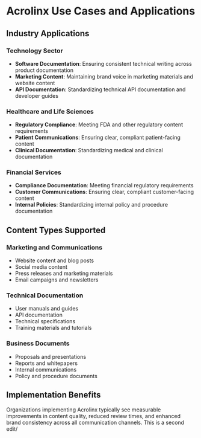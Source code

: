 # Acrolinx Use Cases and Applications

## Industry Applications

### Technology Sector
- **Software Documentation**: Ensuring consistent technical writing across product documentation
- **Marketing Content**: Maintaining brand voice in marketing materials and website content
- **API Documentation**: Standardizing technical API documentation and developer guides

### Healthcare and Life Sciences
- **Regulatory Compliance**: Meeting FDA and other regulatory content requirements
- **Patient Communications**: Ensuring clear, compliant patient-facing content
- **Clinical Documentation**: Standardizing medical and clinical documentation

### Financial Services
- **Compliance Documentation**: Meeting financial regulatory requirements
- **Customer Communications**: Ensuring clear, compliant customer-facing content
- **Internal Policies**: Standardizing internal policy and procedure documentation

## Content Types Supported

### Marketing and Communications
- Website content and blog posts
- Social media content
- Press releases and marketing materials
- Email campaigns and newsletters

### Technical Documentation
- User manuals and guides
- API documentation
- Technical specifications
- Training materials and tutorials

### Business Documents
- Proposals and presentations
- Reports and whitepapers
- Internal communications
- Policy and procedure documents

## Implementation Benefits
Organizations implementing Acrolinx typically see measurable improvements in content quality, reduced review times, and enhanced brand consistency across all communication channels. This is a second edit/

